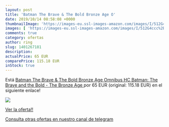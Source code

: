 ```yaml
---
layout: post
title: 'Batman The Brave & The Bold Bronze Age O'
date: 2019/10/14 08:58:08 +0000
thumbnailImage: 'https://images-eu.ssl-images-amazon.com/images/I/512G4ccc%2BOL._SL200_.jpg'
images: [ 'https://images-eu.ssl-images-amazon.com/images/I/512G4ccc%2BOL._SL200_.jpg' ]
comments: true
category: ofertas
author: ring
slug: 1401267181
description:
actualPrice: 65 EUR
comparePrice: 115.18 EUR
inStock: true
---
```


Está [Batman The Brave & The Bold Bronze Age Omnibus HC  Batman: The Brave and the Bold - The Bronze Age ](https://www.amazon.com/dp/1401267181/?tag=redken08-20) por 65 EUR (original: 115.18 EUR) en el siguiente enlace!

[![](https://images-eu.ssl-images-amazon.com/images/I/512G4ccc%2BOL._SL200_.jpg)](https://www.amazon.com/dp/1401267181/?tag=redken08-20)

[Ver la oferta!!](https://www.amazon.com/dp/1401267181/?tag=redken08-20)

[Consulta otras ofertas en nuestro canal de telegram](https://t.me/s/ofertas25)
